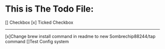 # This is The Todo File:

[] Checkbox
[x] Ticked Checkbox


--------------------------------------------------------------------------------------------------------------------------------------

[x]Change brew install command in readme to new Sombrechip88244/tap command
[]Test Config system
